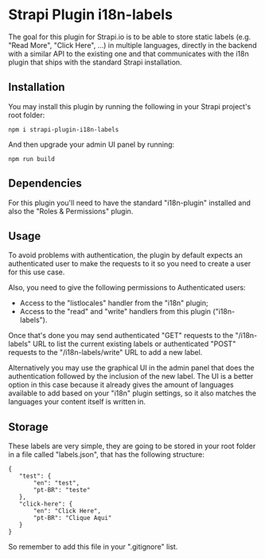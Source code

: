 # Strapi Plugin i18n-labels

The goal for this plugin for Strapi.io is to be able to store static labels (e.g. "Read More", "Click Here", ...) in multiple languages, directly in the backend with a similar API to the existing one and that communicates with the i18n plugin that ships with the standard Strapi installation.

## Installation

You may install this plugin by running the following in your Strapi project's root folder:

```
npm i strapi-plugin-i18n-labels
```

And then upgrade your admin UI panel by running:

```
npm run build
```

## Dependencies

For this plugin you'll need to have the standard "i18n-plugin" installed and also the "Roles & Permissions" plugin.

## Usage

To avoid problems with authentication, the plugin by default expects an authenticated user to make the requests to it so you need to create a user for this use case.

Also, you need to give the following permissions to Authenticated users:

 - Access to the "listlocales" handler from the "i18n" plugin;
 - Access to the "read" and "write" handlers from this plugin ("i18n-labels").

 Once that's done you may send authenticated "GET" requests to the "/i18n-labels" URL to list the current existing labels or authenticated "POST" requests to the "/i18n-labels/write" URL to add a new label.

 Alternatively you may use the graphical UI in the admin panel that does the authentication followed by the inclusion of the new label. The UI is a better option in this case because it already gives the amount of languages available to add based on your "i18n" plugin settings, so it also matches the languages your content itself is written in.

 ## Storage

 These labels are very simple, they are going to be stored in your root folder in a file called "labels.json", that has the following structure:

 ```
{
    "test": {
        "en": "test",
        "pt-BR": "teste"
    },
    "click-here": {
        "en": "Click Here",
        "pt-BR": "Clique Aqui"
    }
}
```

So remember to add this file in your ".gitignore" list.